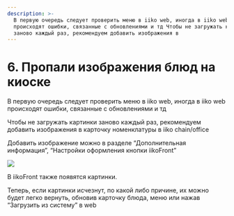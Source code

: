 ```yaml
---
description: >-
  В первую очередь следует проверить меню в iiko web, иногда в iiko web
  происходят ошибки, связанные с обновлениями и тд Чтобы не загружать картинки
  заново каждый раз, рекомендуем добавить изображения в
---
```


# 6. Пропали изображения блюд на киоске

В первую очередь следует проверить меню в iiko web, иногда в iiko web происходят ошибки, связанные с обновлениями и тд

Чтобы не загружать картинки заново каждый раз, рекомендуем добавить изображения в карточку номенклатуры в iiko chain/office

Добавить изображение можно в разделе “Дополнительная информация”, “Настройки оформления кнопки iikoFront”

![](https://lh7-rt.googleusercontent.com/docsz/AD_4nXd3M1JIA5yXAcQ2GXbP3oXiGwFeScH-2r9IOO-38dQWuXjfYbhUwxF4ar7Eg0qquuBZC7kpWgRxNGae0fQLNkpZxhquD9sP_gtFsFBjxqttbXnGghhFGG68R3Qt3qB_aF-g-Xo76g?key=QFuSVlYXdyYtLh9ZjMx4_w)



В iikoFront также появятся картинки.&#x20;

Теперь, если картинки исчезнут, по какой либо причине, их можно будет легко вернуть, обновив карточку блюда, меню или нажав “Загрузить из систему” в web
